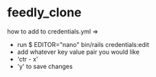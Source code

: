 # feedly_clone

how to add to credentials.yml =>
  - run $ EDITOR="nano" bin/rails credentials:edit
  - add whatever key value pair you would like
  - 'ctr - x'
  - 'y' to save changes